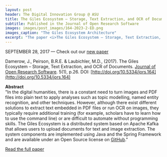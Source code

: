 ```yaml
---
layout: post
header: The Digital Innovation Group @ ASU
title: The Giles Ecosystem – Storage, Text Extraction, and OCR of Documents
subtitle: Published in the Journal of Open Research Software
images: images/post_images/164-2023-2-ED.png
images_caption: "The Giles Ecosystem Architecture"
excerpt: "The paper <i>The Giles Ecosystem – Storage, Text Extraction, and OCR of Documents</i> was published in the Journal of Open Research Software on September 28, 2017 (<a href='http://doi.org/10.5334/jors.164'>check it out here</a>). The paper describes the Giles Ecosystem developed by the Digital Innovation Group."
---
```


SEPTEMBER 28, 2017 — Check out our <a href = "http://doi.org/10.5334/jors.164" target = "_blank ">new paper</a>

Damerow, J., Peirson, B.R.E. & Laubichler, M.D., (2017). The Giles Ecosystem – Storage, Text Extraction, and OCR of Documents. [Journal of Open Research Software](https://openresearchsoftware.metajnl.com/). 5(1), p.26. DOI: [http://doi.org/10.5334/jors.164](http://doi.org/10.5334/jors.164)

**Abstract**<br>
"In the digital humanities, there is a constant need to turn images and PDF files into plain text to apply analyses such as topic modelling, named entity recognition, and other techniques. However, although there exist different solutions to extract text embedded in PDF files or run OCR on images, they typically require additional training (for example, scholars have to learn how to use the command line) or are difficult to automate without programming skills. The Giles Ecosystem is a distributed system based on Apache Kafka that allows users to upload documents for text and image extraction. The system components are implemented using Java and the Spring Framework and are available under an Open Source license on [GitHub](https://github.com/diging/)."

[Read the full paper](http://doi.org/10.5334/jors.164)
